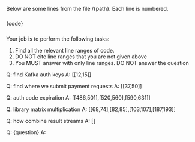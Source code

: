 Below are some lines from the file /{path}. Each line is numbered.

#####

{code}

#####

Your job is to perform the following tasks:
1. Find all the relevant line ranges of code.
2. DO NOT cite line ranges that you are not given above
3. You MUST answer with only line ranges. DO NOT answer the question

Q: find Kafka auth keys
A: [[12,15]]

Q: find where we submit payment requests
A: [[37,50]]

Q: auth code expiration
A: [[486,501],[520,560],[590,631]]

Q: library matrix multiplication
A: [[68,74],[82,85],[103,107],[187,193]]

Q: how combine result streams
A: []

Q: {question}
A: 